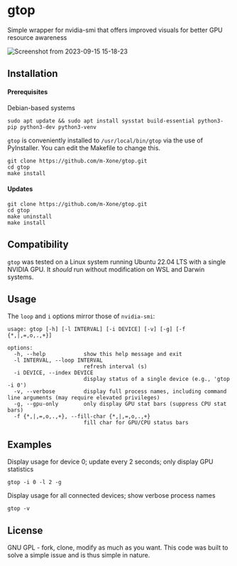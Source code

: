 # gtop

Simple wrapper for nvidia-smi that offers improved visuals for better GPU resource awareness

![Screenshot from 2023-09-15 15-18-23](https://github.com/m-Xone/gtop/assets/19239090/b7f0b699-61fb-4280-a232-f31d0e418096)


## Installation

#### Prerequisites

Debian-based systems

    sudo apt update && sudo apt install sysstat build-essential python3-pip python3-dev python3-venv

`gtop` is conveniently installed to `/usr/local/bin/gtop` via the use of PyInstaller. You can edit the Makefile to change this.

    git clone https://github.com/m-Xone/gtop.git
    cd gtop
    make install

#### Updates

    git clone https://github.com/m-Xone/gtop.git
    cd gtop
    make uninstall
    make install

## Compatibility

`gtop` was tested on a Linux system running Ubuntu 22.04 LTS with a single NVIDIA GPU. It _should_ run without modification on WSL and Darwin systems.

## Usage

The `loop` and `i` options mirror those of `nvidia-smi`:

    usage: gtop [-h] [-l INTERVAL] [-i DEVICE] [-v] [-g] [-f {*,|,=,o,.,+}]

    options:
      -h, --help            show this help message and exit
      -l INTERVAL, --loop INTERVAL
                            refresh interval (s)
      -i DEVICE, --index DEVICE
                            display status of a single device (e.g., 'gtop -i 0')
      -v, --verbose         display full process names, including command line arguments (may require elevated privileges)
      -g, --gpu-only        only display GPU stat bars (suppress CPU stat bars)
      -f {*,|,=,o,.,+}, --fill-char {*,|,=,o,.,+}
                            fill char for GPU/CPU status bars

      

## Examples

Display usage for device 0; update every 2 seconds; only display GPU statistics

    gtop -i 0 -l 2 -g

Display usage for all connected devices; show verbose process names
  
    gtop -v

## License

GNU GPL - fork, clone, modify as much as you want. This code was built to solve a simple issue and is thus simple in nature.
